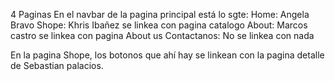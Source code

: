 4 Paginas
En el navbar de la pagina principal está lo sgte:
Home: Angela Bravo
Shope: Khris Ibañez se linkea con pagina catalogo
About: Marcos castro se linkea con pagina About us
Contactanos: No se linkea con nada

En la pagina Shope, los botonos que ahí hay se linkean con la pagina detalle de Sebastian palacios.
